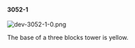 #### 3052-1
![dev-3052-1-0.png](https://github.com/lil-lab/nlvr/raw/master/nlvr/dev/images/3/dev-3052-1-0.png "dev-3052-1-0.png")

The base of a three blocks tower is yellow.